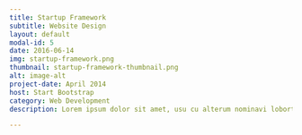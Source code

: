 ```yaml
---
title: Startup Framework
subtitle: Website Design
layout: default
modal-id: 5
date: 2016-06-14
img: startup-framework.png
thumbnail: startup-framework-thumbnail.png
alt: image-alt
project-date: April 2014
host: Start Bootstrap
category: Web Development
description: Lorem ipsum dolor sit amet, usu cu alterum nominavi lobortis. At duo novum diceret. Tantas apeirian vix et, usu sanctus postulant inciderint ut, populo diceret necessitatibus in vim. Cu eum dicam feugiat noluisse.

---
```

